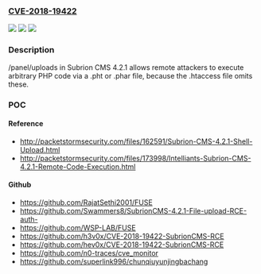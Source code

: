 ### [CVE-2018-19422](https://cve.mitre.org/cgi-bin/cvename.cgi?name=CVE-2018-19422)
![](https://img.shields.io/static/v1?label=Product&message=n%2Fa&color=blue)
![](https://img.shields.io/static/v1?label=Version&message=n%2Fa&color=blue)
![](https://img.shields.io/static/v1?label=Vulnerability&message=n%2Fa&color=brighgreen)

### Description

/panel/uploads in Subrion CMS 4.2.1 allows remote attackers to execute arbitrary PHP code via a .pht or .phar file, because the .htaccess file omits these.

### POC

#### Reference
- http://packetstormsecurity.com/files/162591/Subrion-CMS-4.2.1-Shell-Upload.html
- http://packetstormsecurity.com/files/173998/Intelliants-Subrion-CMS-4.2.1-Remote-Code-Execution.html

#### Github
- https://github.com/RajatSethi2001/FUSE
- https://github.com/Swammers8/SubrionCMS-4.2.1-File-upload-RCE-auth-
- https://github.com/WSP-LAB/FUSE
- https://github.com/h3v0x/CVE-2018-19422-SubrionCMS-RCE
- https://github.com/hev0x/CVE-2018-19422-SubrionCMS-RCE
- https://github.com/n0-traces/cve_monitor
- https://github.com/superlink996/chunqiuyunjingbachang

